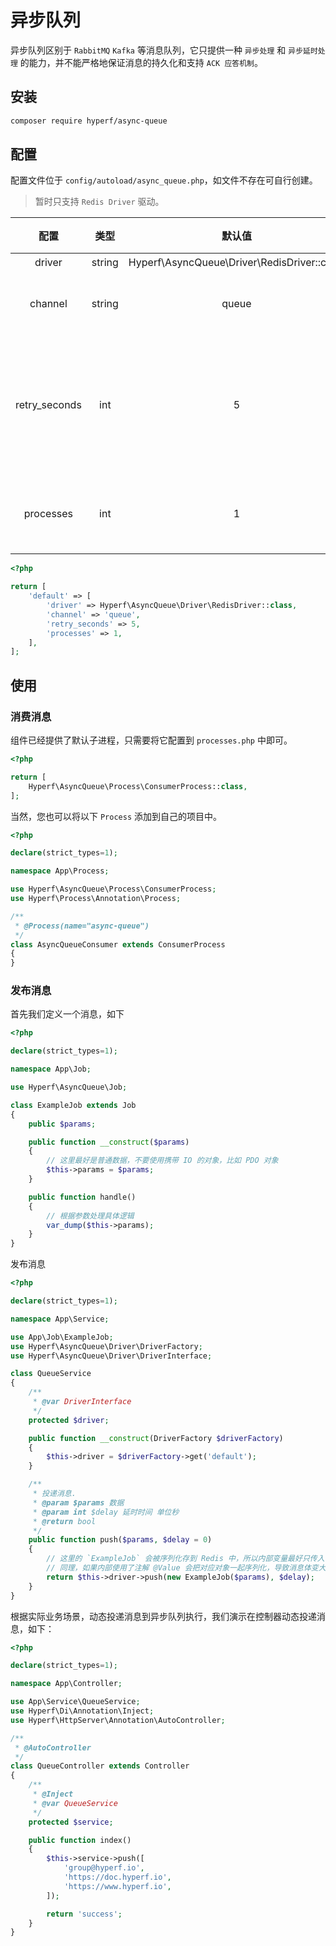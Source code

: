 # 异步队列

异步队列区别于 `RabbitMQ` `Kafka` 等消息队列，它只提供一种 `异步处理` 和 `异步延时处理` 的能力，并不能严格地保证消息的持久化和支持 `ACK 应答机制`。

## 安装

```bash
composer require hyperf/async-queue
```

## 配置

配置文件位于 `config/autoload/async_queue.php`，如文件不存在可自行创建。

> 暂时只支持 `Redis Driver` 驱动。

|     配置      |  类型  |                   默认值                    |        备注        |
|:-------------:|:------:|:-------------------------------------------:|:------------------:|
|    driver     | string | Hyperf\AsyncQueue\Driver\RedisDriver::class |         无         |
|    channel    | string |                    queue                    |      队列前缀      |
| retry_seconds |  int   |                      5                      | 失败后重新尝试间隔 |
|   processes   |  int   |                      1                      |     消费进程数     |

```php
<?php

return [
    'default' => [
        'driver' => Hyperf\AsyncQueue\Driver\RedisDriver::class,
        'channel' => 'queue',
        'retry_seconds' => 5,
        'processes' => 1,
    ],
];

```

## 使用

### 消费消息

组件已经提供了默认子进程，只需要将它配置到 `processes.php` 中即可。

```php
<?php

return [
    Hyperf\AsyncQueue\Process\ConsumerProcess::class,
];

```

当然，您也可以将以下 `Process` 添加到自己的项目中。

```php
<?php

declare(strict_types=1);

namespace App\Process;

use Hyperf\AsyncQueue\Process\ConsumerProcess;
use Hyperf\Process\Annotation\Process;

/**
 * @Process(name="async-queue")
 */
class AsyncQueueConsumer extends ConsumerProcess
{
}
```

### 发布消息

首先我们定义一个消息，如下

```php
<?php

declare(strict_types=1);

namespace App\Job;

use Hyperf\AsyncQueue\Job;

class ExampleJob extends Job
{
    public $params;

    public function __construct($params)
    {
        // 这里最好是普通数据，不要使用携带 IO 的对象，比如 PDO 对象
        $this->params = $params;
    }

    public function handle()
    {
        // 根据参数处理具体逻辑
        var_dump($this->params);
    }
}

```

发布消息

```php
<?php

declare(strict_types=1);

namespace App\Service;

use App\Job\ExampleJob;
use Hyperf\AsyncQueue\Driver\DriverFactory;
use Hyperf\AsyncQueue\Driver\DriverInterface;

class QueueService
{
    /**
     * @var DriverInterface
     */
    protected $driver;

    public function __construct(DriverFactory $driverFactory)
    {
        $this->driver = $driverFactory->get('default');
    }

    /**
     * 投递消息.
     * @param $params 数据
     * @param int $delay 延时时间 单位秒
     * @return bool
     */
    public function push($params, $delay = 0)
    {
        // 这里的 `ExampleJob` 会被序列化存到 Redis 中，所以内部变量最好只传入普通数据
        // 同理，如果内部使用了注解 @Value 会把对应对象一起序列化，导致消息体变大。
        return $this->driver->push(new ExampleJob($params), $delay);
    }
}

```

根据实际业务场景，动态投递消息到异步队列执行，我们演示在控制器动态投递消息，如下：

```php
<?php

declare(strict_types=1);

namespace App\Controller;

use App\Service\QueueService;
use Hyperf\Di\Annotation\Inject;
use Hyperf\HttpServer\Annotation\AutoController;

/**
 * @AutoController
 */
class QueueController extends Controller
{
    /**
     * @Inject
     * @var QueueService
     */
    protected $service;

    public function index()
    {
        $this->service->push([
            'group@hyperf.io',
            'https://doc.hyperf.io',
            'https://www.hyperf.io',
        ]);

        return 'success';
    }
}

```
